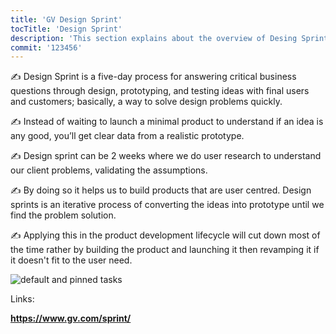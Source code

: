 ```yaml
---
title: 'GV Design Sprint'
tocTitle: 'Design Sprint'
description: 'This section explains about the overview of Desing Sprint'
commit: '123456'
---
```


✍️ Design Sprint is a five-day process for answering critical business questions through design, prototyping, and testing ideas with final users and customers; basically, a way to solve design problems quickly.

✍️ Instead of waiting to launch a minimal product to understand if an idea is any good, you’ll get clear data from a realistic prototype.

✍️ Design sprint can be 2 weeks where we do user research to understand our client problems, validating the assumptions.

✍️ By doing so it helps us to build products that are user centred. Design sprints is an iterative process of converting the ideas into prototype until we find the problem solution.

✍️ Applying this in the product development lifecycle will cut down most of the time rather by building the product and launching it then revamping it if it doesn't fit to the user need.

<!-- ## Sub Heading

✍️Coming soon: Please watch this space for more updates from our team. Thanks for the patience! -->

![default and pinned tasks](https://www.gv.com/sprint/img/sprint-diagram.png)

<!-- ```javascript
code or syntax
``` -->

Links:

<div class="aside">
<a href=""><b>https://www.gv.com/sprint/</b></a>
</div>
